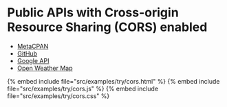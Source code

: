 # Public APIs with Cross-origin Resource Sharing (CORS) enabled

* [MetaCPAN](https://github.com/CPAN-API/cpan-api/blob/master/docs/API-docs.md)
* [GitHub](https://api.github.com)
* [Google API](https://developers.google.com/api-client-library/javascript/features/cors)
* [Open Weather Map](http://openweathermap.org/)

{% embed include file="src/examples/try/cors.html" %}
{% embed include file="src/examples/try/cors.js" %}
{% embed include file="src/examples/try/cors.css" %}


